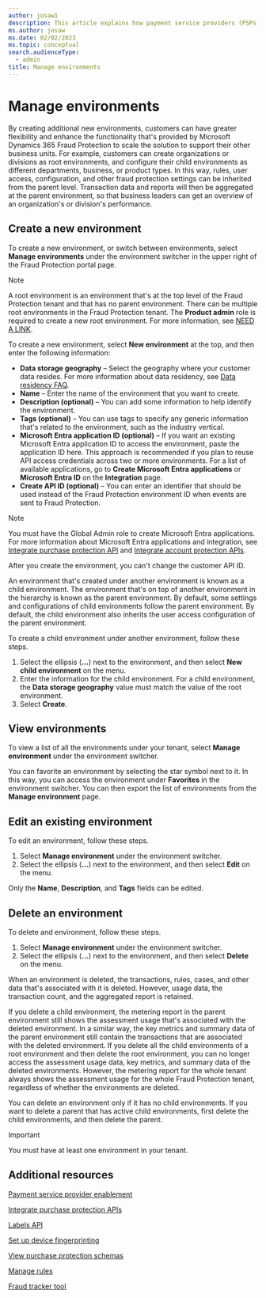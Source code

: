 ```yaml
---
author: josaw1
description: This article explains how payment service providers (PSPs) can manage environments in Microsoft Dynamics 365 Fraud Protection.
ms.author: josaw
ms.date: 02/02/2023
ms.topic: conceptual
search.audienceType:
  - admin
title: Manage environments
---
```


# Manage environments

By creating additional new environments, customers can have greater flexibility and enhance the functionality that's provided by Microsoft Dynamics 365 Fraud Protection to scale the solution to support their other business units. For example, customers can create organizations or divisions as root environments, and configure their child environments as different departments, business, or product types. In this way, rules, user access, configuration, and other fraud protection settings can be inherited from the parent level. Transaction data and reports will then be aggregated at the parent environment, so that business leaders can get an overview of an organization's or division's performance.

## Create a new environment

To create a new environment, or switch between environments, select **Manage environments** under the environment switcher in the upper right of the Fraud Protection portal page. 

> [!NOTE]
> A root environment is an environment that's at the top level of the Fraud Protection tenant and that has no parent environment. There can be multiple root environments in the Fraud Protection tenant. The **Product admin** role is required to create a new root environment. For more information, see [NEED A LINK]().

To create a new environment, select **New environment** at the top, and then enter the following information: 

- **Data storage geography** – Select the geography where your customer data resides. For more information about data residency, see [Data residency FAQ](faq/data-residency-faq.md).
- **Name** – Enter the name of the environment that you want to create.
- **Description (optional)** – You can add some information to help identify the environment.
- **Tags (optional)** – You can use tags to specify any generic information that's related to the environment, such as the industry vertical.
- **Microsoft Entra application ID (optional)** – If you want an existing Microsoft Entra application ID to access the environment, paste the application ID here. This approach is recommended if you plan to reuse API access credentials across two or more environments. For a list of available applications, go to **Create Microsoft Entra applications** or **Microsoft Entra ID** on the **Integration** page.
- **Create API ID (optional)** – You can enter an identifier that should be used instead of the Fraud Protection environment ID when events are sent to Fraud Protection.

> [!NOTE]
> You must have the Global Admin role to create Microsoft Entra applications. For more information about Microsoft Entra applications and integration, see [Integrate purchase protection API](integrate-real-time-api.md) and [Integrate account protection APIs](faq/data-residency-faq.md). 
>
> After you create the environment, you can't change the customer API ID.

An environment that's created under another environment is known as a child environment. The environment that's on top of another environment in the hierarchy is known as the parent environment. By default, some settings and configurations of child environments follow the parent environment. By default, the child environment also inherits the user access configuration of the parent environment. 

To create a child environment under another environment, follow these steps. 

1. Select the ellipsis (**...**) next to the environment, and then select **New child environment** on the menu. 
2. Enter the information for the child environment. For a child environment, the **Data storage geography** value must match the value of the root environment. 
3. Select **Create**.

## View environments

To view a list of all the environments under your tenant, select **Manage environment** under the environment switcher. 

You can favorite an environment by selecting the star symbol next to it. In this way, you can access the environment under **Favorites** in the environment switcher. You can then export the list of environments from the **Manage environment** page. 

## Edit an existing environment

To edit an environment, follow these steps.

1. Select **Manage environment** under the environment switcher.
2. Select the ellipsis (**...**) next to the environment, and then select **Edit** on the menu.

Only the **Name**, **Description**, and **Tags** fields can be edited. 

## Delete an environment

To delete and environment, follow these steps.

1. Select **Manage environment** under the environment switcher.
2. Select the ellipsis (**...**) next to the environment, and then select **Delete** on the menu.

When an environment is deleted, the transactions, rules, cases, and other data that's associated with it is deleted. However, usage data, the transaction count, and the aggregated report is retained. 

If you delete a child environment, the metering report in the parent environment still shows the assessment usage that's associated with the deleted environment. In a similar way, the key metrics and summary data of the parent environment still contain the transactions that are associated with the deleted environment. If you delete all the child environments of a root environment and then delete the root environment, you can no longer access the assessment usage data, key metrics, and summary data of the deleted environments. However, the metering report for the whole tenant always shows the assessment usage for the whole Fraud Protection tenant, regardless of whether the environments are deleted.

You can delete an environment only if it has no child environments. If you want to delete a parent that has active child environments, first delete the child environments, and then delete the parent.

> [!IMPORTANT]
> You must have at least one environment in your tenant.

## Additional resources

[Payment service provider enablement](psp-overview.md)

[Integrate purchase protection APIs](integrate-real-time-api.md)

[Labels API](labels-api.md)

[Set up device fingerprinting](device-fingerprinting.md)

[View purchase protection schemas](view-purchase-protection-schemas.md)

[Manage rules](rules.md)

[Fraud tracker tool](fraud-tracker.md)